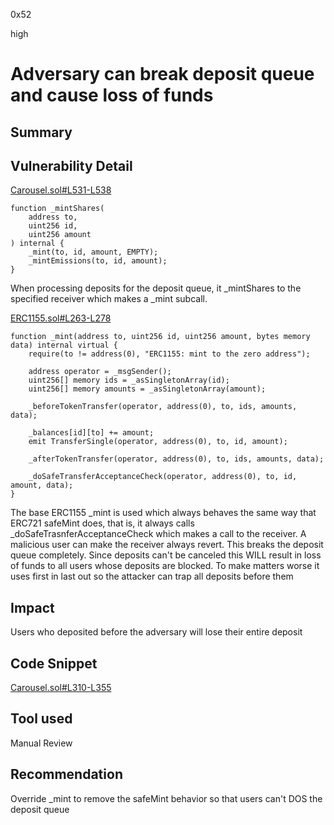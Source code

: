 0x52

high

# Adversary can break deposit queue and cause loss of funds

## Summary



## Vulnerability Detail

[Carousel.sol#L531-L538](https://github.com/sherlock-audit/2023-03-Y2K/blob/main/Earthquake/src/v2/Carousel/Carousel.sol#L531-L538)

    function _mintShares(
        address to,
        uint256 id,
        uint256 amount
    ) internal {
        _mint(to, id, amount, EMPTY);
        _mintEmissions(to, id, amount);
    }

When processing deposits for the deposit queue, it _mintShares to the specified receiver which makes a _mint subcall.

[ERC1155.sol#L263-L278](https://github.com/OpenZeppelin/openzeppelin-contracts/blob/ca822213f2275a14c26167bd387ac3522da67fe9/contracts/token/ERC1155/ERC1155.sol#L263-L278)

    function _mint(address to, uint256 id, uint256 amount, bytes memory data) internal virtual {
        require(to != address(0), "ERC1155: mint to the zero address");

        address operator = _msgSender();
        uint256[] memory ids = _asSingletonArray(id);
        uint256[] memory amounts = _asSingletonArray(amount);

        _beforeTokenTransfer(operator, address(0), to, ids, amounts, data);

        _balances[id][to] += amount;
        emit TransferSingle(operator, address(0), to, id, amount);

        _afterTokenTransfer(operator, address(0), to, ids, amounts, data);

        _doSafeTransferAcceptanceCheck(operator, address(0), to, id, amount, data);
    }

The base ERC1155 _mint is used which always behaves the same way that ERC721 safeMint does, that is, it always calls _doSafeTrasnferAcceptanceCheck which makes a call to the receiver. A malicious user can make the receiver always revert. This breaks the deposit queue completely. Since deposits can't be canceled this WILL result in loss of funds to all users whose deposits are blocked. To make matters worse it uses first in last out so the attacker can trap all deposits before them

## Impact

Users who deposited before the adversary will lose their entire deposit

## Code Snippet

[Carousel.sol#L310-L355](https://github.com/sherlock-audit/2023-03-Y2K/blob/main/Earthquake/src/v2/Carousel/Carousel.sol#L310-L355)

## Tool used

Manual Review

## Recommendation

Override _mint to remove the safeMint behavior so that users can't DOS the deposit queue